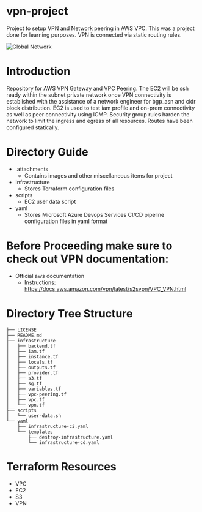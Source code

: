 # vpn-project
Project to setup VPN and Network peering in AWS VPC. This was a project done for learning purposes. VPN is connected via static routing rules.

<!-- Logos -->
![Global Network](/.attachments/network.gif)

<!-- Intro -->
# Introduction
Repository for AWS VPN Gateway and VPC Peering. The EC2 will be ssh ready within the subnet private network once VPN connectivity is established with the assistance of a network engineer for bgp_asn and cidr block distribution. EC2 is used to test iam profile and on-prem connectivity as well as peer connectivity using ICMP. Security group rules harden the network to limit the ingress and egress of all resources. Routes have been configured statically.

<!-- Dir Summary -->
# Directory Guide
* .attachments
  * Contains images and other miscellaneous items for project
* Infrastructure
    * Stores Terraform configuration files
* scripts
  * EC2 user data script
* yaml
    * Stores Microsoft Azure Devops Services CI/CD pipeline configuration files in yaml format

# Before Proceeding make sure to check out VPN documentation:
* Official aws documentation
  * Instructions: https://docs.aws.amazon.com/vpn/latest/s2svpn/VPC_VPN.html

<!-- Dir Tree Structure -->
# Directory Tree Structure

```
├── LICENSE
├── README.md
├── infrastructure
│   ├── backend.tf
│   ├── iam.tf
│   ├── instance.tf
│   ├── locals.tf
│   ├── outputs.tf
│   ├── provider.tf
│   ├── s3.tf
│   ├── sg.tf
│   ├── variables.tf
│   ├── vpc-peering.tf
│   ├── vpc.tf
│   └── vpn.tf
├── scripts
│   └── user-data.sh
└── yaml
    ├── infrastructure-ci.yaml
    └── templates
        ├── destroy-infrastructure.yaml
        └── infrastructure-cd.yaml
```

# Terraform Resources
* VPC
* EC2
* S3
* VPN